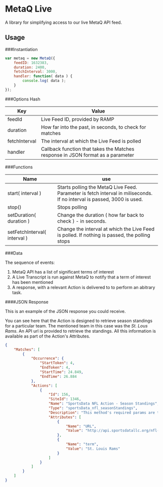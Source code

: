MetaQ Live
=====

A library for simplifying access to our live MetaQ API feed.

Usage
---

###Instantiation

````javascript
var metaq = new MetaQ({
	feedID: 1632383,
	duration: 2400,
	fetchInterval: 3000,
	handler: function( data ) {
		console.log( data );
	}
});
````

###Options Hash

| Key | Value |
| ----| ------|
| feedId | Live Feed ID, provided by RAMP |
| duration | How far into the past, in seconds, to check for matches |
| fetchInterval | The interval at which the Live Feed is polled |
| handler | Callback function that takes the Matches response in JSON format as a parameter |

###Functions

| Name | use |
| -----| ----|
| start( interval ) | Starts polling the MetaQ Live Feed.  Parameter is fetch interval in miliseconds.  If no interval is passed, 3000 is used.
| stop() | Stops polling |
| setDuration( duration ) | Change the duration ( how far back to check ) - in seconds. |
| setFetchInterval( interval ) | Change the interval at which the Live Feed is polled.  If nothing is passed, the polling stops |

###Data

The sequence of events:

1. MetaQ API has a list of significant terms of interest
2. A Live Transcript is run against MetaQ to notify that a term of interest has been mentioned
3. A response, with a relevant Action is delivered to to perform an abitrary task.

####JSON Response

This is an example of the JSON response you could receive.

You can see here that the Action is designed to retrieve season standings for a particular team.  The mentioned team
in this case was the *St. Lous Rams*.  An API url is provided to retrieve the standings.  All this information is available
as part of the Action's Attributes.

````JSON
{
    "Matches": [
        {
            "Occurrence": {
                "StartToken": 4,
                "EndToken": 4,
                "StartTime": 24.849,
                "EndTime": 26.884
            },
            "Actions": [
                {
                    "Id": 156,
                    "SiteId": 1346,
                    "Name": "SportsData NFL Action - Season Standings",
                    "Type": "sportsData_nfl_seasonStandings",
                    "Description": "This method's required params are the season (2012) and season stage (REG, PRE). By default the season is set to 2012, the last full regular season. You are free to change this to get other seasons, pre-season and playoff standings.",
                    "Attributes": [
                        {
                            "Name": "URL",
                            "Value": "http://api.sportsdatallc.org/nfl-t1/teams/2012/REG/standings.json?api_key=bapb34fbpf94wmzfdr8xrmnc"
                        },
                        {
                            "Name": "term",
                            "Value": "St. Louis Rams"
                        }
                    ]
                }
            ]
        }
    ]
}
````
